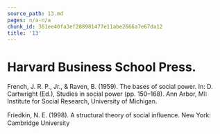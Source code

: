```yaml
---
source_path: 13.md
pages: n/a-n/a
chunk_id: 361ee40fa3ef288981477e11abe2666a7e67da12
title: '13'
---
```

# Harvard Business School Press.

French, J. R. P., Jr., & Raven, B. (1959). The bases of social power. In: D. Cartwright (Ed.), Studies in social power (pp. 150–168). Ann Arbor, MI: Institute for Social Research, University of Michigan.

Friedkin, N. E. (1998). A structural theory of social inﬂuence. New York: Cambridge University
